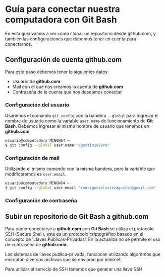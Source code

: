 # Guía para conectar nuestra computadora con **Git Bash**

En esta guía vamos a ver como clonar un repositorio desde github.com, y 
también las configuraciones que debemos tener en cuenta para conectarnos.

## Configuración de cuenta github.com

Para este paso debemos tener lo siguientes datos:
- Usuario de **github.com**
- Mail con el que nos creamos la cuenta de **github.com**
- Contraseña de la cuenta que nos deseamos conectar

### Configuración del usuario

Usaremos el comando `git config` con la bandera `--global` para ingresar el nombre de usuario como la variable `user.name` de funcionamiento de **Git Bash**. Debemos ingresar el mismo nombre de usuario que tenemos en **github.com**

```bash
usuario@computadora MINGW64 ~
$ git config --global user.name "agustin1996ra"
```

### Configuración de mail

Utilizando el mismo comando con la misma bandera, pero la variable que modificaremos es `user.email`.

```bash
usuario@computadora MINGW64 ~
$ git config --global user.email "rodriguezalvarezagustin@gmail.com"
```

### Configuración de contraseña

## Subir un repositorio de **Git Bash** a **github.com**

Para poder conectarse a **github.com** con **Git Bash** se utiliza el protocolo SSH (Secure Shell), este es un protocolo criptográfico basado en el concepto de 'Llaves Publicas-Privadas'. En la actualiza no se permite el uso de contraseña de **github.com**.

Los sistemas de llaves publica-privada, funcionan utilizando algoritmos que encriptan diversos archivos que se enviaran por internet. 

Para utilizar el servicio de SSH tenemos que generar una llave SSH 


